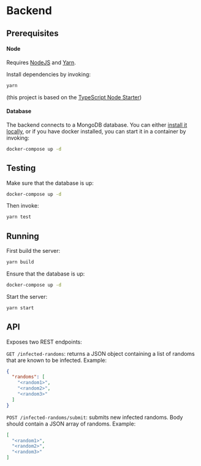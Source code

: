 Backend
=======

Prerequisites
-------------

#### Node

Requires [NodeJS](https://nodejs.org/en/) and
[Yarn](https://classic.yarnpkg.com/).

Install dependencies by invoking:

```bash
yarn
```

(this project is based on the [TypeScript Node
Starter](https://github.com/Microsoft/TypeScript-Node-Starter))

#### Database

The backend connects to a MongoDB database. You can either [install it
locally](https://github.com/Microsoft/TypeScript-Node-Starter#getting-started),
or if you have docker installed, you can start it in a container by invoking:

```bash
docker-compose up -d
```

Testing
-------

Make sure that the database is up:

```bash
docker-compose up -d
```

Then invoke:

```bash
yarn test
```

Running
-------

First build the server:

```bash
yarn build
```

Ensure that the database is up:

```bash
docker-compose up -d
```

Start the server:

```bash
yarn start
```

API
---

Exposes two REST endpoints:

`GET /infected-randoms`: returns a JSON object containing a list of randoms that
are known to be infected. Example:

```json
{
  "randoms": [
    "<random1>",
    "<random2>",
    "<random3>"
  ]
}
```

`POST /infected-randoms/submit`: submits new infected randoms. Body should
contain a JSON array of randoms. Example:

```json
[
  "<random1>",
  "<random2>",
  "<random3>"
]
```
